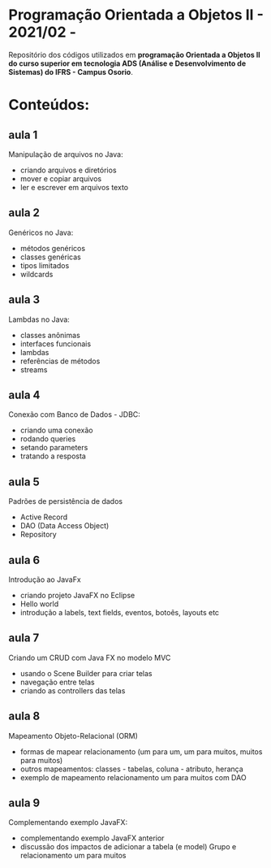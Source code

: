 # Programação Orientada a Objetos II - 2021/02 - 
Repositório dos códigos utilizados em **programação Orientada a Objetos II do curso superior em tecnologia ADS (Análise e Desenvolvimento de Sistemas) do IFRS - Campus Osorio**.
# Conteúdos:
## aula 1
Manipulação de arquivos no Java: 
* criando arquivos e diretórios
* mover e copiar arquivos
* ler e escrever em arquivos texto

## aula 2
Genéricos no Java:
* métodos genéricos
* classes genéricas
* tipos limitados
* wildcards

## aula 3
Lambdas no Java:
* classes anônimas
* interfaces funcionais
* lambdas
* referências de métodos
* streams

## aula 4
Conexão com Banco de Dados - JDBC:
* criando uma conexão
* rodando queries
* setando parameters
* tratando a resposta

## aula 5
Padrões de persistência de dados
* Active Record
* DAO (Data Access Object)
* Repository

## aula 6
Introdução ao JavaFx
* criando projeto JavaFX no Eclipse
* Hello world
* introdução a labels, text fields, eventos, botoẽs, layouts etc

## aula 7
Criando um CRUD com Java FX no modelo MVC
* usando o Scene Builder para criar telas
* navegação entre telas
* criando as controllers das telas

## aula 8
Mapeamento Objeto-Relacional (ORM)
* formas de mapear relacionamento (um para um, um para muitos, muitos para muitos)
* outros mapeamentos: classes - tabelas, coluna - atributo, herança
* exemplo de mapeamento relacionamento um para muitos com DAO

## aula 9
Complementando exemplo JavaFX:
* complementando exemplo JavaFX anterior
* discussão dos impactos de adicionar a tabela (e model) Grupo e relacionamento um para muitos